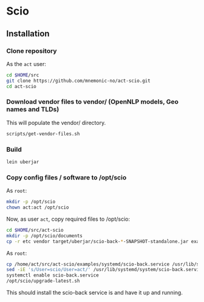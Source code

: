 # Scio

## Installation

### Clone repository

As the `act` user:

```bash
cd $HOME/src
git clone https://github.com/mnemonic-no/act-scio.git
cd act-scio
```

### Download vendor files to vendor/ (OpenNLP models, Geo names and TLDs)

This will populate the vendor/ directory.

```bash
scripts/get-vendor-files.sh
```

### Build

```bash
lein uberjar
```

### Copy config files / software to /opt/scio

As `root`:

```bash
mkdir -p /opt/scio
chown act:act /opt/scio
```

Now, as user `act`, copy required files to /opt/scio:

```bash
cd $HOME/src/act-scio
mkdir -p /opt/scio/documents
cp -r etc vendor target/uberjar/scio-back-*-SNAPSHOT-standalone.jar examples/systemd/upgrade-latest.sh /opt/scio
```

As `root`:

```bash
cp /home/act/src/act-scio/examples/systemd/scio-back.service /usr/lib/systemd/system
sed -iE 's/User=scio/User=act/' /usr/lib/systemd/system/scio-back.service
systemctl enable scio-back.service
/opt/scio/upgrade-latest.sh
```

This should install the scio-back service is and have it up and running.
